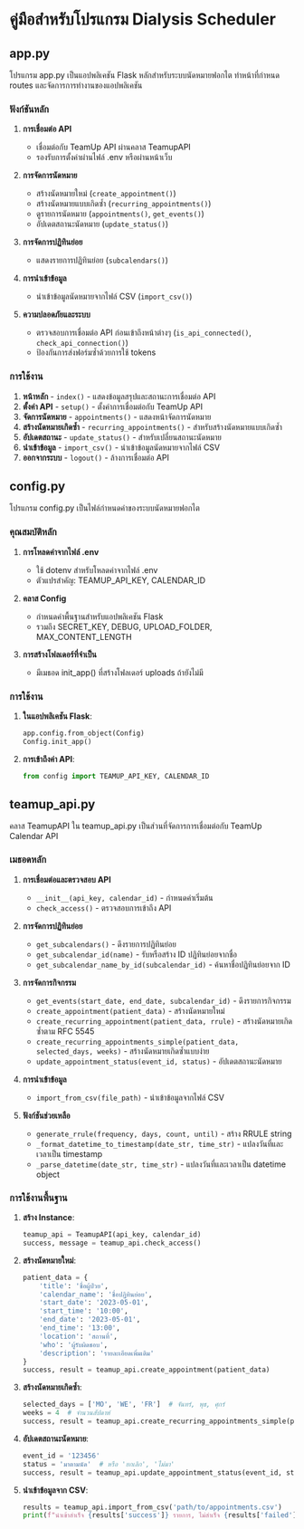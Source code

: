 # คู่มือสำหรับโปรแกรม Dialysis Scheduler

## app.py

โปรแกรม app.py เป็นแอปพลิเคชัน Flask หลักสำหรับระบบนัดหมายฟอกไต ทำหน้าที่กำหนด routes และจัดการการทำงานของแอปพลิเคชัน

### ฟังก์ชันหลัก

1. **การเชื่อมต่อ API**
   - เชื่อมต่อกับ TeamUp API ผ่านคลาส TeamupAPI
   - รองรับการตั้งค่าผ่านไฟล์ .env หรือผ่านหน้าเว็บ

2. **การจัดการนัดหมาย**
   - สร้างนัดหมายใหม่ (`create_appointment()`)
   - สร้างนัดหมายแบบเกิดซ้ำ (`recurring_appointments()`)
   - ดูรายการนัดหมาย (`appointments()`, `get_events()`)
   - อัปเดตสถานะนัดหมาย (`update_status()`)

3. **การจัดการปฏิทินย่อย**
   - แสดงรายการปฏิทินย่อย (`subcalendars()`)

4. **การนำเข้าข้อมูล**
   - นำเข้าข้อมูลนัดหมายจากไฟล์ CSV (`import_csv()`)

5. **ความปลอดภัยและระบบ**
   - ตรวจสอบการเชื่อมต่อ API ก่อนเข้าถึงหน้าต่างๆ (`is_api_connected()`, `check_api_connection()`)
   - ป้องกันการส่งฟอร์มซ้ำด้วยการใช้ tokens

### การใช้งาน

1. **หน้าหลัก** - `index()` - แสดงข้อมูลสรุปและสถานะการเชื่อมต่อ API
2. **ตั้งค่า API** - `setup()` - ตั้งค่าการเชื่อมต่อกับ TeamUp API
3. **จัดการนัดหมาย** - `appointments()` - แสดงหน้าจัดการนัดหมาย
4. **สร้างนัดหมายเกิดซ้ำ** - `recurring_appointments()` - สำหรับสร้างนัดหมายแบบเกิดซ้ำ
5. **อัปเดตสถานะ** - `update_status()` - สำหรับเปลี่ยนสถานะนัดหมาย
6. **นำเข้าข้อมูล** - `import_csv()` - นำเข้าข้อมูลนัดหมายจากไฟล์ CSV
7. **ออกจากระบบ** - `logout()` - ล้างการเชื่อมต่อ API

## config.py

โปรแกรม config.py เป็นไฟล์กำหนดค่าของระบบนัดหมายฟอกไต

### คุณสมบัติหลัก

1. **การโหลดค่าจากไฟล์ .env**
   - ใช้ dotenv สำหรับโหลดค่าจากไฟล์ .env
   - ตัวแปรสำคัญ: TEAMUP_API_KEY, CALENDAR_ID

2. **คลาส Config**
   - กำหนดค่าพื้นฐานสำหรับแอปพลิเคชัน Flask
   - รวมถึง SECRET_KEY, DEBUG, UPLOAD_FOLDER, MAX_CONTENT_LENGTH

3. **การสร้างโฟลเดอร์ที่จำเป็น**
   - มีเมธอด init_app() ที่สร้างโฟลเดอร์ uploads ถ้ายังไม่มี

### การใช้งาน

1. **ในแอปพลิเคชัน Flask**:
   ```python
   app.config.from_object(Config)
   Config.init_app()
   ```

2. **การเข้าถึงค่า API**:
   ```python
   from config import TEAMUP_API_KEY, CALENDAR_ID
   ```

## teamup_api.py

คลาส TeamupAPI ใน teamup_api.py เป็นส่วนที่จัดการการเชื่อมต่อกับ TeamUp Calendar API

### เมธอดหลัก

1. **การเชื่อมต่อและตรวจสอบ API**
   - `__init__(api_key, calendar_id)` - กำหนดค่าเริ่มต้น
   - `check_access()` - ตรวจสอบการเข้าถึง API

2. **การจัดการปฏิทินย่อย**
   - `get_subcalendars()` - ดึงรายการปฏิทินย่อย
   - `get_subcalendar_id(name)` - รับหรือสร้าง ID ปฏิทินย่อยจากชื่อ
   - `get_subcalendar_name_by_id(subcalendar_id)` - ค้นหาชื่อปฏิทินย่อยจาก ID

3. **การจัดการกิจกรรม**
   - `get_events(start_date, end_date, subcalendar_id)` - ดึงรายการกิจกรรม
   - `create_appointment(patient_data)` - สร้างนัดหมายใหม่
   - `create_recurring_appointment(patient_data, rrule)` - สร้างนัดหมายเกิดซ้ำตาม RFC 5545
   - `create_recurring_appointments_simple(patient_data, selected_days, weeks)` - สร้างนัดหมายเกิดซ้ำแบบง่าย
   - `update_appointment_status(event_id, status)` - อัปเดตสถานะนัดหมาย

4. **การนำเข้าข้อมูล**
   - `import_from_csv(file_path)` - นำเข้าข้อมูลจากไฟล์ CSV

5. **ฟังก์ชันช่วยเหลือ**
   - `generate_rrule(frequency, days, count, until)` - สร้าง RRULE string
   - `_format_datetime_to_timestamp(date_str, time_str)` - แปลงวันที่และเวลาเป็น timestamp
   - `_parse_datetime(date_str, time_str)` - แปลงวันที่และเวลาเป็น datetime object

### การใช้งานพื้นฐาน

1. **สร้าง Instance**:
   ```python
   teamup_api = TeamupAPI(api_key, calendar_id)
   success, message = teamup_api.check_access()
   ```

2. **สร้างนัดหมายใหม่**:
   ```python
   patient_data = {
       'title': 'ชื่อผู้ป่วย',
       'calendar_name': 'ชื่อปฏิทินย่อย',
       'start_date': '2023-05-01',
       'start_time': '10:00',
       'end_date': '2023-05-01',
       'end_time': '13:00',
       'location': 'สถานที่',
       'who': 'ผู้รับผิดชอบ',
       'description': 'รายละเอียดเพิ่มเติม'
   }
   success, result = teamup_api.create_appointment(patient_data)
   ```

3. **สร้างนัดหมายเกิดซ้ำ**:
   ```python
   selected_days = ['MO', 'WE', 'FR']  # จันทร์, พุธ, ศุกร์
   weeks = 4  # จำนวนสัปดาห์
   success, result = teamup_api.create_recurring_appointments_simple(patient_data, selected_days, weeks)
   ```

4. **อัปเดตสถานะนัดหมาย**:
   ```python
   event_id = '123456'
   status = 'มาตามนัด'  # หรือ 'ยกเลิก', 'ไม่มา'
   success, result = teamup_api.update_appointment_status(event_id, status)
   ```

5. **นำเข้าข้อมูลจาก CSV**:
   ```python
   results = teamup_api.import_from_csv('path/to/appointments.csv')
   print(f"นำเข้าสำเร็จ {results['success']} รายการ, ไม่สำเร็จ {results['failed']} รายการ")
   ```